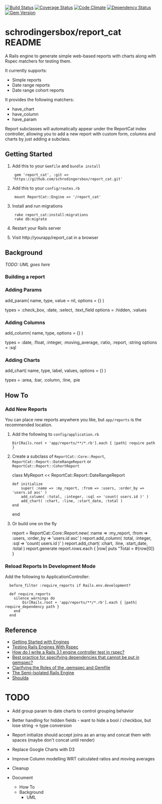 [![Build Status](https://travis-ci.org/schrodingersbox/report_cat.svg?branch=master)](https://travis-ci.org/schrodingersbox/report_cat)
[![Coverage Status](https://coveralls.io/repos/schrodingersbox/report_cat/badge.png?branch=master)](https://coveralls.io/r/schrodingersbox/report_cat?branch=master)
[![Code Climate](https://codeclimate.com/github/schrodingersbox/report_cat.png)](https://codeclimate.com/github/schrodingersbox/report_cat)
[![Dependency Status](https://gemnasium.com/schrodingersbox/report_cat.png)](https://gemnasium.com/schrodingersbox/report_cat)
[![Gem Version](https://badge.fury.io/rb/report_cat.png)](http://badge.fury.io/rb/report_cat)

# schrodingersbox/report_cat README

A Rails engine to generate simple web-based reports with charts along with Rspec matchers for testing them.

It currently supports:

 * Simple reports
 * Date range reports
 * Date range cohort reports

It provides the following matchers:

 * have_chart
 * have_column
 * have_param

 Report subclasses will automatically appear under the ReportCat index controller,
 allowing you to add a new report with custom form, columns and charts by just adding a subclass.

## Getting Started

1. Add this to your `Gemfile` and `bundle install`

		gem 'report_cat', :git => 'https://github.com/schrodingersbox/report_cat.git'

2. Add this to your `config/routes.rb`

		mount ReportCat::Engine => '/report_cat'

3. Install and run migrations

        rake report_cat:install:migrations
        rake db:migrate

4. Restart your Rails server

5.  Visit http://yourapp/report_cat in a browser

## Background

 _TODO: UML goes here_

### Building a report



### Adding Params

add_param( name, type, value = nil, options = {} )

types = :check_box, :date, :select, :text_field
options = :hidden, :values

### Adding Columns

add_column( name, type, options = {} )

types = :date, :float, :integer, :moving_average, :ratio, :report, :string
options = :sql

### Adding Charts

add_chart( name, type, label, values, options = {} )

types = :area, :bar, :column, :line, :pie

## How To

### Add New Reports

You can place new reports anywhere you like, but `app/reports` is the recommended location.

1.  Add the following to `config/application.rb`

    	Dir[Rails.root + 'app/reports/**/*.rb'].each { |path| require path }

2.  Create a subclass of `ReportCat::Core::Report`, `ReportCat::Report::DateRangeReport` or `ReportCat::Report::CohortReport`

    class MyReport << ReportCat::Report::DateRangeReport

        def initialize
            super( :name => :my_report, :from => :users, :order_by => 'users.id asc' )
            add_column( :total, :integer, :sql => 'count( users.id )' )
            add_chart( :chart, :line, :start_date, :total )
        end
    end

3.  Or build one on the fly

    report = ReportCat::Core::Report.new( :name => :my_report, :from => :users, :order_by => 'users.id asc' )
    report.add_column( :total, :integer, :sql => 'count( users.id )' )
    report.add_chart( :chart, :line, :start_date, :total )
    report.generate
    report.rows.each { |row| puts "Total = #{row[0]} }


### Reload Reports In Development Mode

Add the following to ApplicationController:

      before_filter :require_reports if Rails.env.development?

      def require_reports
        silence_warnings do
            Dir[Rails.root + 'app/reports/**/*.rb'].each { |path| require_dependency path }
        end
      end


## Reference

 * [Getting Started with Engines](http://edgeguides.rubyonrails.org/engines.html)
 * [Testing Rails Engines With Rspec](http://whilefalse.net/2012/01/25/testing-rails-engines-rspec/)
 * [How do I write a Rails 3.1 engine controller test in rspec?](http://stackoverflow.com/questions/5200654/how-do-i-write-a-rails-3-1-engine-controller-test-in-rspec)
 * [Best practice for specifying dependencies that cannot be put in gemspec?](https://groups.google.com/forum/?fromgroups=#!topic/ruby-bundler/U7FMRAl3nJE)
 * [Clarifying the Roles of the .gemspec and Gemfile](http://yehudakatz.com/2010/12/16/clarifying-the-roles-of-the-gemspec-and-gemfile/)
 * [The Semi-Isolated Rails Engine](http://bibwild.wordpress.com/2012/05/10/the-semi-isolated-rails-engine/)
 * [Shoulda](https://github.com/thoughtbot/shoulda-matchers)

# TODO

 * Add group param to date charts to control grouping behavior
 * Better handling for hidden fields - want to hide a bool / checkbox, but lose string -> type conversion

 * Report initialize should accept joins as an array and concat them with spaces (maybe don't concat until render)

 * Replace Google Charts with D3

 * Improve Column modelling WRT calculated ratios and moving averages

 * Cleanup

 * Document
   * How To
   * Background
     * UML

